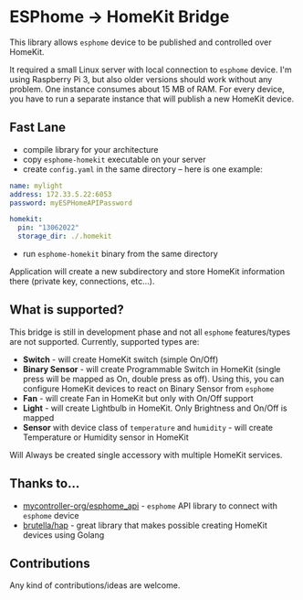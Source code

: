 # ESPhome -> HomeKit Bridge

This library allows `esphome` device to be published and controlled over HomeKit. 

It required a small Linux server with local connection to `esphome` device. I'm using Raspberry Pi 3, but also older versions should work without any problem. One instance consumes about 15 MB of RAM. For every device, you have to run a separate instance that will publish a new HomeKit device.

## Fast Lane

- compile library for your architecture
- copy `esphome-homekit` executable on your server
- create `config.yaml` in the same directory – here is one example:
```yaml
name: mylight
address: 172.33.5.22:6053
password: myESPHomeAPIPassword

homekit:
  pin: "13062022"
  storage_dir: ./.homekit
```

- run `esphome-homekit` binary from the same directory

Application will create a new subdirectory and store HomeKit information there (private key, connections, etc...).

## What is supported?

This bridge is still in development phase and not all `esphome` features/types are not supported. Currently, supported types are:

- **Switch** - will create HomeKit switch (simple On/Off)
- **Binary Sensor** - will create Programmable Switch in HomeKit (single press will be mapped as On, double press as off). Using this, you can configure HomeKit devices to react on Binary Sensor from `esphome`
- **Fan** - will create Fan in HomeKit but only with On/Off support
- **Light** - will create Lightbulb in HomeKit. Only Brightness and On/Off is mapped
- **Sensor** with device class of `temperature` and `humidity` - will create Temperature or Humidity sensor in HomeKit

Will Always be created single accessory with multiple HomeKit services.

## Thanks to...
- [mycontroller-org/esphome_api](https://github.com/mycontroller-org/esphome_api) - `esphome` API library to connect with `esphome` device
- [brutella/hap](https://github.com/brutella/hap) - great library that makes possible creating HomeKit devices using Golang

## Contributions

Any kind of contributions/ideas are welcome.